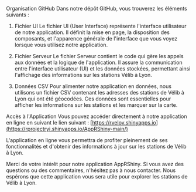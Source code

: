 Organisation GitHub
Dans notre dépôt GitHub, vous trouverez les éléments suivants :

1. Fichier UI
Le fichier UI (User Interface) représente l'interface utilisateur de notre application. Il définit la mise en page, la disposition des composants, et l'apparence générale de l'interface que vous voyez lorsque vous utilisez notre application.

2. Fichier Serveur
Le fichier Serveur contient le code qui gère les appels aux données et la logique de l'application. Il assure la communication entre l'interface utilisateur (UI) et les données stockées, permettant ainsi l'affichage des informations sur les stations Vélib à Lyon.

3. Données CSV
Pour alimenter notre application en données, nous utilisons un fichier CSV contenant les adresses des stations de Vélib à Lyon qui ont été géocodées. Ces données sont essentielles pour afficher les informations sur les stations et les marquer sur la carte.

Accès à l'Application
Vous pouvez accéder directement à notre application en ligne en suivant le lien suivant : [https://rvelov.shinyapps.io](https://rprojectryi.shinyapps.io/AppRShiny-main/)

L'application en ligne vous permettra de profiter pleinement de ses fonctionnalités et d'obtenir des informations à jour sur les stations de Vélib à Lyon.

Merci de votre intérêt pour notre application AppRShiny. Si vous avez des questions ou des commentaires, n'hésitez pas à nous contacter. Nous espérons que cette application vous sera utile pour explorer les stations de Vélib à Lyon.
